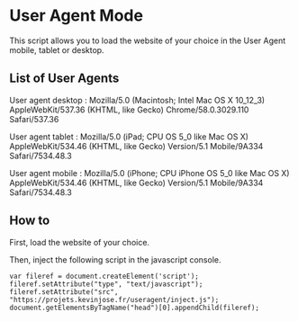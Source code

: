 # User Agent Mode

This script allows you to load the website of your choice in the User Agent mobile, tablet or desktop.


## List of User Agents

User agent desktop : 
Mozilla/5.0 (Macintosh; Intel Mac OS X 10_12_3) AppleWebKit/537.36 (KHTML, like Gecko) Chrome/58.0.3029.110 Safari/537.36

User agent tablet : 
Mozilla/5.0 (iPad; CPU OS 5_0 like Mac OS X) AppleWebKit/534.46 (KHTML, like Gecko) Version/5.1 Mobile/9A334 Safari/7534.48.3

User agent mobile : 
Mozilla/5.0 (iPhone; CPU iPhone OS 5_0 like Mac OS X) AppleWebKit/534.46 (KHTML, like Gecko) Version/5.1 Mobile/9A334 Safari/7534.48.3



## How to

First, load the website of your choice.

Then, inject the following script in the javascript console.


````
var fileref = document.createElement('script');
fileref.setAttribute("type", "text/javascript");
fileref.setAttribute("src", "https://projets.kevinjose.fr/useragent/inject.js");
document.getElementsByTagName("head")[0].appendChild(fileref);
````

